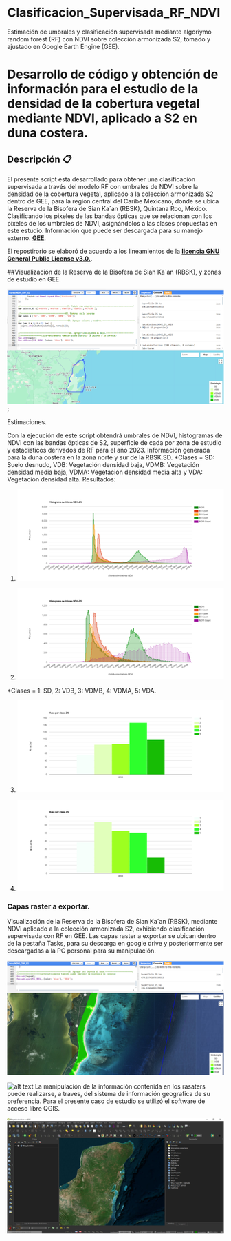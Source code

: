 # Clasificacion_Supervisada_RF_NDVI
Estimación de umbrales y clasificación supervisada mediante algoriymo random forest (RF) con NDVI sobre colección armonizada S2, tomado y ajustado en Google Earth Engine (GEE).
# Desarrollo de código y obtención de información para el estudio de la densidad de la cobertura vegetal mediante NDVI, aplicado a S2 en duna costera.

## Descripción 📋
El presente script esta desarrollado para obtener una clasificación supervisada a través del modelo RF con umbrales de NDVI sobre la densidad de la cobertura vegetal, aplicado a la colección armonizada S2 dentro de GEE, para la region central del Caribe Mexicano, donde se ubica la Reserva de la Bisofera de Sian Ka´an (RBSK), Quintana Roo, México. Clasificando los pixeles de las bandas ópticas que se relacionan con los pixeles de los umbrales de NDVI, asignándolos a las clases propuestas en este estudio. Información que puede ser descargada para su manejo externo. [**GEE**](https://developers.google.com/earth-engine/guides/getstarted?hl=en).

El repostirorio se elaboró de acuerdo a los lineamientos de la [**licencia GNU General Public License v3.0.**](https://choosealicense.com/licenses/gpl-3.0/).

##Visualización de la Reserva de la Bisofera de Sian Ka´an (RBSK), y zonas de estudio en GEE.

![alt text](AE_RBSK.PNG);  

Estimaciones.

Con la ejecución de este script obtendrá umbrales de NDVI, histogramas de NDVI con las bandas ópticas de S2, superficie de cada por zona de estudio y estadisticos derivados de RF para el año 2023. Información generada para la duna costera en la zona norte y sur de la RBSK.SD. *Clases = SD: Suelo desnudo, VDB: Vegetación densidad baja, VDMB: Vegetación densidad media baja, VDMA: Vegetación densidad media alta y VDA: Vegetación densidad alta.
Resultados:

1.  ![alt text](Histo_NDVI_ZN.png)

2. ![alt text](Histo_NDVI_ZS.png)

*Clases = 1: SD, 2: VDB, 3: VDMB, 4: VDMA, 5: VDA.

3.  ![alt text](Area_Class_ZN.png)

4. ![alt text](Area_Class_ZS.png)

### Capas raster a exportar. 
Visualización de la Reserva de la Bisofera de Sian Ka´an (RBSK), mediante NDVI aplicado a la colección armonizada S2, exhibiendo clasificación supervisada con RF en GEE. Las capas raster a exportar se ubican dentro de la pestaña Tasks, para su descarga en google drive y posteriormente ser descargadas a la PC personal para su manipulación.

![alt text](CS_RF_GEE.PNG)

![alt text](AE_GEE.PNG)
La manipulación de la información contenida en los rasaters puede realizarse, a traves, del sistema de información geografica de su preferencia. Para el presente caso de estudio se utilizó el software de acceso libre QGIS.

![alt text](https://github.com/demostenesmx/NDVI-SAVI_DCA/blob/main/QGis.JPG)
